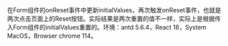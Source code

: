 在Form组件的onReset事件中更新initialValues，再次触发onReset事件，也就是两次点击页面上的Reset按钮。实际结果是两次重置的值不一样，实际上是根据传入Form组件的initialValues重置的。环境：antd 5.6.4，React 18，System MacOS，Browser chrome 114。
